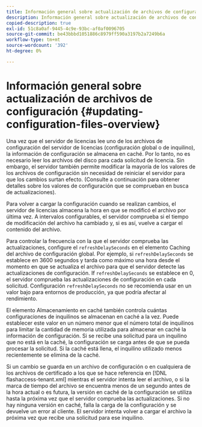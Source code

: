 ```yaml
---
title: Información general sobre actualización de archivos de configuración
description: Información general sobre actualización de archivos de configuración
copied-description: true
exl-id: 51c8a0af-9445-4c9e-93bc-af0af0096705
source-git-commit: be43bbbd1051886c8979ff590a3197b2a7249b6a
workflow-type: tm+mt
source-wordcount: '392'
ht-degree: 0%

---
```


# Información general sobre actualización de archivos de configuración {#updating-configuration-files-overview}

Una vez que el servidor de licencias lee uno de los archivos de configuración del servidor de licencias (configuración global o de inquilino), la información de configuración se almacena en caché. Por lo tanto, no es necesario leer los archivos del disco para cada solicitud de licencia. Sin embargo, el servidor también permite modificar la mayoría de los valores de los archivos de configuración sin necesidad de reiniciar el servidor para que los cambios surtan efecto. (Consulte a continuación para obtener detalles sobre los valores de configuración que se comprueban en busca de actualizaciones).

Para volver a cargar la configuración cuando se realizan cambios, el servidor de licencias almacena la hora en que se modificó el archivo por última vez. A intervalos configurables, el servidor comprueba si el tiempo de modificación del archivo ha cambiado y, si es así, vuelve a cargar el contenido del archivo.

Para controlar la frecuencia con la que el servidor comprueba las actualizaciones, configure el `refreshDelaySeconds` en el elemento Caching del archivo de configuración global. Por ejemplo, si `refreshDelaySeconds` se establece en 3600 segundos y tarda como máximo una hora desde el momento en que se actualiza el archivo para que el servidor detecte las actualizaciones de configuración. If `refreshDelaySeconds` se establece en 0, el servidor comprueba las actualizaciones de configuración en cada solicitud. Configuración `refreshDelaySeconds` no se recomienda usar en un valor bajo para entornos de producción, ya que podría afectar al rendimiento.

El elemento Almacenamiento en caché también controla cuántas configuraciones de inquilinos se almacenan en caché a la vez. Puede establecer este valor en un número menor que el número total de inquilinos para limitar la cantidad de memoria utilizada para almacenar en caché la información de configuración. Si se recibe una solicitud para un inquilino que no está en la caché, la configuración se carga antes de que se pueda procesar la solicitud. Si la caché está llena, el inquilino utilizado menos recientemente se elimina de la caché.

Si un cambio se guarda en un archivo de configuración o en cualquiera de los archivos de certificado a los que se hace referencia en [!DNL flashaccess-tenant.xml] mientras el servidor intenta leer el archivo, o si la marca de tiempo del archivo se encuentra menos de un segundo antes de la hora actual o es futura, la versión en caché de la configuración se utiliza hasta la próxima vez que el servidor comprueba las actualizaciones. Si no hay ninguna versión en caché, falla la carga de la configuración y se devuelve un error al cliente. El servidor intenta volver a cargar el archivo la próxima vez que recibe una solicitud para ese inquilino.
